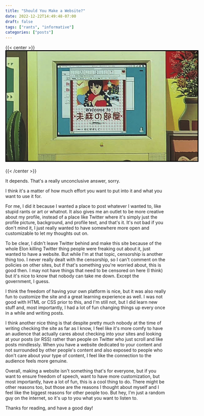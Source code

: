 ```yaml
---
title: "Should You Make a Website?"
date: 2022-12-22T14:49:48-07:00
draft: false
tags: ["rants", "informative"]
categories: ["posts"]
---
```


{{< center >}}
    <br>
    <img style="max-width:600px;max-height:auto;border:0.25em solid black;" src="images/mimas-room.png">
    <br>
    <br>
{{< /center >}}

It depends. That's a really unconclusive answer, sorry.         

I think it's a matter of how much effort you want to put into it and what you want to use it for.       

For me, I did it because I wanted a place to post whatever I wanted to, like stupid rants or art or whatnot. It also gives me an outlet to be more creative about my profile, instead of a place like Twitter where it's simply just the profile picture, background, and profile text, and that's it. It's not bad if you don't mind it, I just really wanted to have somewhere more open and customizable to let my thoughts out on.      

To be clear, I didn't leave Twitter behind and make this site because of the whole Elon killing Twitter thing people were freaking out about it, just wanted to have a website. But while I'm at that topic, censorship is another thing too. I never really dealt with the censorship, so I can't comment on the policies on other sites, but if that's something you're worried about, this is good then. I may not have things that need to be censored on here (I think) but it's nice to know that nobody can take me down. Except the government, I guess.

I think the freedom of having your own platform is nice, but it was also really fun to customize the site and a great learning experience as well. I was not good with HTML or CSS prior to this, and I'm still not, but I did learn new stuff and, most importantly, I had a lot of fun changing things up every once in a while and writing posts.        

I think another nice thing is that despite pretty much nobody at the time of writing checking the site as far as I know, I feel like it's more comfy to have an audience that actually cares about checking into your sites and looking at your posts (or RSS) rather than people on Twitter who just scroll and like posts mindlessly. When you have a website dedicated to your content and not surrounded by other people's content and also exposed to people who don't care about your type of content, I feel like the connection to the audience feels more genuine.         

Overall, making a website isn't something that's for everyone, but if you want to ensure freedom of speech, want to have more customization, but most importantly, have a lot of fun, this is a cool thing to do. There might be other reasons too, but those are the reasons I thought about myself and I feel like the biggest reasons for other people too. But hey, I'm just a random guy on the internet, so it's up to you what you want to listen to.        

Thanks for reading, and have a good day! 
